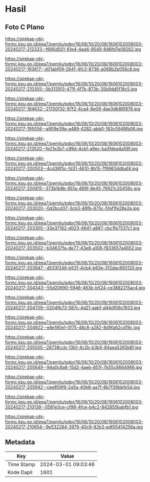 # Hasil

## Foto C Plano

https://sirekap-obj-formc.kpu.go.id/eea7/pemilu/pdpr/16/06/10/20/08/1606102008003-20240217-212333--f695d501-81e4-4ad4-9549-846fd7e09262.jpg

https://sirekap-obj-formc.kpu.go.id/eea7/pemilu/pdpr/16/06/10/20/08/1606102008003-20240217-193617--d01abf09-2641-4fc3-8736-a068b2b056c8.jpg

https://sirekap-obj-formc.kpu.go.id/eea7/pemilu/pdpr/16/06/10/20/08/1606102008003-20240217-210355--5b3135f3-471f-4f7b-873b-35b9dd5f18c5.jpg

https://sirekap-obj-formc.kpu.go.id/eea7/pemilu/pdpr/16/06/10/20/08/1606102008003-20240217-194632--21700f32-97f2-4ca4-8e09-4ae3db86f876.jpg

https://sirekap-obj-formc.kpu.go.id/eea7/pemilu/pdpr/16/06/10/20/08/1606102008003-20240217-195056--a909e39a-a489-4282-abb0-183c5948fb06.jpg

https://sirekap-obj-formc.kpu.go.id/eea7/pemilu/pdpr/16/06/10/20/08/1606102008003-20240217-213520--fe21e2b7-c99d-4cbf-a9ec-ba3fdea4a59f.jpg

https://sirekap-obj-formc.kpu.go.id/eea7/pemilu/pdpr/16/06/10/20/08/1606102008003-20240217-200503--4cd38f5c-fd31-4610-8b15-7f9963ddbaf4.jpg

https://sirekap-obj-formc.kpu.go.id/eea7/pemilu/pdpr/16/06/10/20/08/1606102008003-20240217-200815--373b1b8b-951a-489f-8e45-76921c20456c.jpg

https://sirekap-obj-formc.kpu.go.id/eea7/pemilu/pdpr/16/06/10/20/08/1606102008003-20240217-203020--0d2bcd37-3cb3-48fb-875c-5faf1fe28e2e.jpg

https://sirekap-obj-formc.kpu.go.id/eea7/pemilu/pdpr/16/06/10/20/08/1606102008003-20240217-203305--33e37162-d023-4641-a887-cbc1fe7537c1.jpg

https://sirekap-obj-formc.kpu.go.id/eea7/pemilu/pdpr/16/06/10/20/08/1606102008003-20240217-203502--b34637fa-de77-43e8-a108-f833657a4652.jpg

https://sirekap-obj-formc.kpu.go.id/eea7/pemilu/pdpr/16/06/10/20/08/1606102008003-20240217-203947--d533f248-b531-4cb4-b63e-312dac693120.jpg

https://sirekap-obj-formc.kpu.go.id/eea7/pemilu/pdpr/16/06/10/20/08/1606102008003-20240217-204343--55d20690-5946-463b-b524-ce3882215ac4.jpg

https://sirekap-obj-formc.kpu.go.id/eea7/pemilu/pdpr/16/06/10/20/08/1606102008003-20240217-204709--0204fb73-587c-4d21-aabf-d44df06c1933.jpg

https://sirekap-obj-formc.kpu.go.id/eea7/pemilu/pdpr/16/06/10/20/08/1606102008003-20240217-204922--e8e190e1-0f75-48c8-a282-8d9fa62cd19c.jpg

https://sirekap-obj-formc.kpu.go.id/eea7/pemilu/pdpr/16/06/10/20/08/1606102008003-20240217-205505--28738ccb-13b1-4c2b-b3b5-84aea5265b6f.jpg

https://sirekap-obj-formc.kpu.go.id/eea7/pemilu/pdpr/16/06/10/20/08/1606102008003-20240217-205649--94a0c8a8-15d2-4aeb-851f-7b55c8684966.jpg

https://sirekap-obj-formc.kpu.go.id/eea7/pemilu/pdpr/16/06/10/20/08/1606102008003-20240217-205942--cee859f6-2a5a-40b8-aa7f-8b7f39bbfe5d.jpg

https://sirekap-obj-formc.kpu.go.id/eea7/pemilu/pdpr/16/06/10/20/08/1606102008003-20240217-210139--0581e3ce-cf98-4fce-b4c2-842855babfb1.jpg

https://sirekap-obj-formc.kpu.go.id/eea7/pemilu/pdpr/16/06/10/20/08/1606102008003-20240217-210654--9e532284-3979-40c9-82b3-edf05414256a.jpg


## Metadata

| Key        | Value               |
| ---------- | ------------------- |
| Time Stamp | 2024-03-01 09:03:46 |
| Kode Dapil | 1601                |



